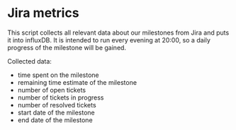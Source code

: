 # Jira metrics

This script collects all relevant data about our milestones from Jira and puts it into influxDB. It is intended to run every evening at 20:00, so a daily progress of the milestone will be gained.

Collected data:
* time spent on the milestone
* remaining time estimate of the milestone
* number of open tickets
* number of tickets in progress
* number of resolved tickets
* start date of the milestone
* end date of the milestone
